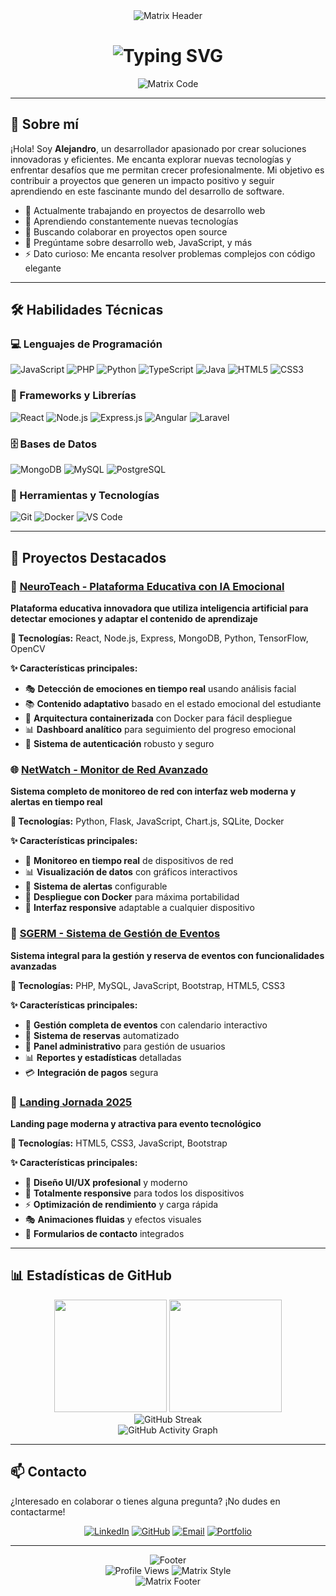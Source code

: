 <div align="center">
  <img src="https://capsule-render.vercel.app/api?type=waving&color=0:00ff00,50:008000,100:004000&height=150&section=header&text=Alejandro&fontSize=40&fontColor=00ff00&animation=fadeIn&fontAlignY=40" alt="Matrix Header" />
</div>

<h1 align="center">
  <img src="https://readme-typing-svg.herokuapp.com?font=Fira+Code&size=28&pause=1000&color=00FF00&center=true&vCenter=true&width=600&lines=¡Hola!+Soy+Alejandro+👋;Desarrollador+Full+Stack;Apasionado+por+la+tecnología" alt="Typing SVG" />
</h1>

<div align="center">
  <img src="https://readme-typing-svg.herokuapp.com?font=Fira+Code&size=14&pause=3000&color=00FF41&center=true&vCenter=true&width=800&lines=console.log('Welcome+to+the+Matrix...');+//+Iniciando+sistema;while(true)+{+code();+learn();+innovate();+}" alt="Matrix Code" />
</div>

---

## 🚀 Sobre mí

¡Hola! Soy **Alejandro**, un desarrollador apasionado por crear soluciones innovadoras y eficientes. Me encanta explorar nuevas tecnologías y enfrentar desafíos que me permitan crecer profesionalmente. Mi objetivo es contribuir a proyectos que generen un impacto positivo y seguir aprendiendo en este fascinante mundo del desarrollo de software.

- 🔭 Actualmente trabajando en proyectos de desarrollo web
- 🌱 Aprendiendo constantemente nuevas tecnologías
- 👯 Buscando colaborar en proyectos open source
- 💬 Pregúntame sobre desarrollo web, JavaScript, y más
- ⚡ Dato curioso: Me encanta resolver problemas complejos con código elegante

---

## 🛠️ Habilidades Técnicas

### 💻 Lenguajes de Programación
![JavaScript](https://img.shields.io/badge/JavaScript-F7DF1E?style=for-the-badge&logo=javascript&logoColor=black)
![PHP](https://img.shields.io/badge/PHP-777BB4?style=for-the-badge&logo=php&logoColor=white)
![Python](https://img.shields.io/badge/Python-3776AB?style=for-the-badge&logo=python&logoColor=white)
![TypeScript](https://img.shields.io/badge/TypeScript-007ACC?style=for-the-badge&logo=typescript&logoColor=white)
![Java](https://img.shields.io/badge/Java-ED8B00?style=for-the-badge&logo=java&logoColor=white)
![HTML5](https://img.shields.io/badge/HTML5-E34F26?style=for-the-badge&logo=html5&logoColor=white)
![CSS3](https://img.shields.io/badge/CSS3-1572B6?style=for-the-badge&logo=css3&logoColor=white)

### 🚀 Frameworks y Librerías
![React](https://img.shields.io/badge/React-20232A?style=for-the-badge&logo=react&logoColor=61DAFB)
![Node.js](https://img.shields.io/badge/Node.js-43853D?style=for-the-badge&logo=node.js&logoColor=white)
![Express.js](https://img.shields.io/badge/Express.js-404D59?style=for-the-badge)
![Angular](https://img.shields.io/badge/Angular-DD0031?style=for-the-badge&logo=angular&logoColor=white)
![Laravel](https://img.shields.io/badge/Laravel-FF2D20?style=for-the-badge&logo=laravel&logoColor=white)

### 🗄️ Bases de Datos
![MongoDB](https://img.shields.io/badge/MongoDB-4EA94B?style=for-the-badge&logo=mongodb&logoColor=white)
![MySQL](https://img.shields.io/badge/MySQL-00000F?style=for-the-badge&logo=mysql&logoColor=white)
![PostgreSQL](https://img.shields.io/badge/PostgreSQL-316192?style=for-the-badge&logo=postgresql&logoColor=white)

### 🔧 Herramientas y Tecnologías
![Git](https://img.shields.io/badge/Git-F05032?style=for-the-badge&logo=git&logoColor=white)
![Docker](https://img.shields.io/badge/Docker-2496ED?style=for-the-badge&logo=docker&logoColor=white)
![VS Code](https://img.shields.io/badge/VS_Code-007ACC?style=for-the-badge&logo=visual-studio-code&logoColor=white)

---

## 🌟 Proyectos Destacados

### 🧠 [NeuroTeach - Plataforma Educativa con IA Emocional](https://github.com/alezzz23/NeuroTeach)
**Plataforma educativa innovadora que utiliza inteligencia artificial para detectar emociones y adaptar el contenido de aprendizaje**

**🔧 Tecnologías:** React, Node.js, Express, MongoDB, Python, TensorFlow, OpenCV

**✨ Características principales:**
- 🎭 **Detección de emociones en tiempo real** usando análisis facial
- 📚 **Contenido adaptativo** basado en el estado emocional del estudiante
- 🐳 **Arquitectura containerizada** con Docker para fácil despliegue
- 📊 **Dashboard analítico** para seguimiento del progreso emocional
- 🔐 **Sistema de autenticación** robusto y seguro

### 🌐 [NetWatch - Monitor de Red Avanzado](https://github.com/alezzz23/NetWatch)
**Sistema completo de monitoreo de red con interfaz web moderna y alertas en tiempo real**

**🔧 Tecnologías:** Python, Flask, JavaScript, Chart.js, SQLite, Docker

**✨ Características principales:**
- 📡 **Monitoreo en tiempo real** de dispositivos de red
- 📊 **Visualización de datos** con gráficos interactivos
- 🚨 **Sistema de alertas** configurable
- 🐳 **Despliegue con Docker** para máxima portabilidad
- 📱 **Interfaz responsive** adaptable a cualquier dispositivo

### 🎯 [SGERM - Sistema de Gestión de Eventos](https://github.com/alezzz23/-Sistema-de-Gestion-de-Eventos-y-Reservas-SGERM-)
**Sistema integral para la gestión y reserva de eventos con funcionalidades avanzadas**

**🔧 Tecnologías:** PHP, MySQL, JavaScript, Bootstrap, HTML5, CSS3

**✨ Características principales:**
- 📅 **Gestión completa de eventos** con calendario interactivo
- 🎫 **Sistema de reservas** automatizado
- 👥 **Panel administrativo** para gestión de usuarios
- 📊 **Reportes y estadísticas** detalladas
- 💳 **Integración de pagos** segura

### 🚀 [Landing Jornada 2025](https://github.com/alezzz23/landing-jornada-2025)
**Landing page moderna y atractiva para evento tecnológico**

**🔧 Tecnologías:** HTML5, CSS3, JavaScript, Bootstrap

**✨ Características principales:**
- 🎨 **Diseño UI/UX profesional** y moderno
- 📱 **Totalmente responsive** para todos los dispositivos
- ⚡ **Optimización de rendimiento** y carga rápida
- 🎭 **Animaciones fluidas** y efectos visuales
- 📧 **Formularios de contacto** integrados

---

## 📊 Estadísticas de GitHub

<div align="center">
  <img height="180em" src="https://github-readme-stats.vercel.app/api?username=alezzz23&show_icons=true&theme=matrix&include_all_commits=true&count_private=true"/>
  <img height="180em" src="https://github-readme-stats.vercel.app/api/top-langs/?username=alezzz23&layout=compact&langs_count=7&theme=matrix"/>
</div>

<div align="center">
  <img src="https://github-readme-streak-stats.herokuapp.com/?user=alezzz23&theme=matrix" alt="GitHub Streak" />
</div>

<div align="center">
  <img src="https://github-readme-activity-graph.vercel.app/graph?username=alezzz23&theme=matrix" alt="GitHub Activity Graph" />
</div>

---

## 📫 Contacto

¿Interesado en colaborar o tienes alguna pregunta? ¡No dudes en contactarme!

<div align="center">

[![LinkedIn](https://img.shields.io/badge/LinkedIn-0077B5?style=for-the-badge&logo=linkedin&logoColor=white)](https://linkedin.com/in/tu-perfil)
[![GitHub](https://img.shields.io/badge/GitHub-100000?style=for-the-badge&logo=github&logoColor=white)](https://github.com/alezzz23)
[![Email](https://img.shields.io/badge/Email-D14836?style=for-the-badge&logo=gmail&logoColor=white)](mailto:tu-email@gmail.com)
[![Portfolio](https://img.shields.io/badge/Portfolio-FF5722?style=for-the-badge&logo=todoist&logoColor=white)](https://tu-portfolio.com)

</div>

---

<div align="center">
  <img src="https://readme-typing-svg.herokuapp.com?font=Fira+Code&size=12&pause=1000&color=00FF41&center=true&vCenter=true&width=600&lines=Thanks+for+visiting+my+profile!+🚀;Let's+build+something+amazing+together!" alt="Footer" />
</div>

<div align="center">
  <img src="https://komarev.com/ghpvc/?username=alezzz23&label=Visitas%20al%20perfil&color=00ff00&style=for-the-badge" alt="Profile Views" />
  <img src="https://img.shields.io/badge/Matrix-Style-00ff00?style=for-the-badge&logo=matrix&logoColor=black" alt="Matrix Style" />
</div>

<div align="center">
  <img src="https://capsule-render.vercel.app/api?type=waving&color=0:00ff00,50:008000,100:004000&height=100&section=footer" alt="Matrix Footer" />
</div>
